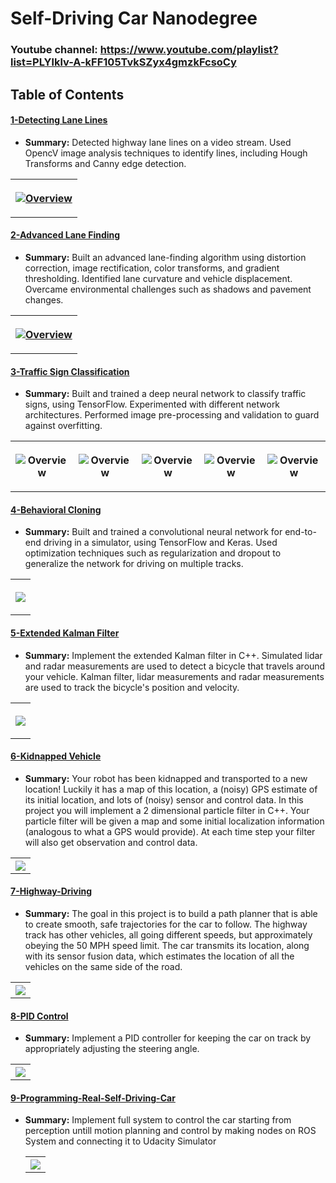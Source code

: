# Self-Driving Car Nanodegree

### Youtube channel: https://www.youtube.com/playlist?list=PLYlklv-A-kFF105TvkSZyx4gmzkFcsoCy

## Table of Contents

#### [1-Detecting Lane Lines](P1-Finding-LaneLines)
 - **Summary:** Detected highway lane lines on a video stream. Used OpencV image analysis techniques to identify lines, including Hough Transforms and Canny edge detection.
 <table>
  <tr>
    <th>
      <p>
           <a href="https://www.youtube.com/watch?v=8CzPSzfsDcY"><img src="./P1-Finding-LaneLines/test_images_output/solidWhiteRigh_output.jpg" alt="Overview"></a>
      </p>
    </th>
 </tr>
   </table>
 
 #### [2-Advanced Lane Finding](P2-Advanced-Lane-Finding)
 - **Summary:** Built an advanced lane-finding algorithm using distortion correction, image rectification, color transforms, and gradient thresholding. Identified lane curvature and vehicle displacement. Overcame environmental challenges such as shadows and pavement changes.
  <table>
  <tr>
    <th>
      <p>
           <a href="https://www.youtube.com/watch?v=s2JrRn4G59U"><img src="./P2-Advanced-Lane-Finding/test_images_output/final_image/test1_output.jpg" alt="Overview"></a>
      </p>
    </th>
 </tr>
   </table>
 
#### [3-Traffic Sign Classification](P3-Traffic-Sign-Classifier)
 - **Summary:** Built and trained a deep neural network to classify traffic signs, using TensorFlow. Experimented with different network architectures. Performed image pre-processing and validation to guard against overfitting.
 <table>
  <tr>
    <th>
      <p>
        <img src="./P3-Traffic-Sign-Classifier/test_images/img1.jpg" alt="Overview">
      </p>
    </th>
     <th>
      <p>
        <img src="./P3-Traffic-Sign-Classifier/test_images/img2.jpg" alt="Overview">
      </p>
    </th>
     <th>
      <p>
        <img src="./P3-Traffic-Sign-Classifier/test_images/img3.jpg" alt="Overview">
      </p>
    </th>
     <th>
      <p>
        <img src="./P3-Traffic-Sign-Classifier/test_images/img4.jpg" alt="Overview">
      </p>
    </th>
     <th>
      <p>
        <img src="./P3-Traffic-Sign-Classifier/test_images/img5.jpg" alt="Overview">
      </p>
    </th>
 </tr>
   </table>
   
#### [4-Behavioral Cloning](P4-Behavioral-Cloning)
 - **Summary:** Built and trained a convolutional neural network for end-to-end driving in a simulator, using TensorFlow and Keras. Used optimization techniques such as regularization and dropout to generalize the network for driving on multiple tracks.
 <table>
  <tr>
    <th>
     <p>
      <a href="https://www.youtube.com/watch?v=s4xuJqEsnW0&t=2s">
      <img src="./P4-Behavioral-Cloning/behavioral_cloning.JPG">
      </a>
     </p>
    </th>
 </tr>
   </table>
   
#### [5-Extended Kalman Filter](P5-Extended-Kalman-Filter)
 - **Summary:** Implement the extended Kalman filter in C++. Simulated lidar and radar measurements are used to detect a bicycle that travels around your vehicle. Kalman filter, lidar measurements and radar measurements are used to track the bicycle's position and velocity.
  <table>
  <tr>
    <th>
     <p>
      <img src="./P5-Extended-Kalman-Filter/EKF.JPG">
     </p>
    </th>
 </tr>
   </table>

#### [6-Kidnapped Vehicle](P6-Kidnapped-Vehicle)
 - **Summary:** Your robot has been kidnapped and transported to a new location! Luckily it has a map of this location, a (noisy) GPS estimate of its initial location, and lots of (noisy) sensor and control data. In this project you will implement a 2 dimensional particle filter in C++. Your particle filter will be given a map and some initial localization information (analogous to what a GPS would provide). At each time step your filter will also get observation and control data.
 <table>
  <tr>
    <th>
      <img src="./P6-Kidnapped-Vehicle/kidnapped vehicle.JPG">
    </th>
 </tr>
 </table>
 
#### [7-Highway-Driving](P7-Highway-Driving)
- **Summary:** The goal in this project is to build a path planner that is able to create smooth, safe trajectories for the car to follow. The highway track has other vehicles, all going different speeds, but approximately obeying the 50 MPH speed limit. The car transmits its location, along with its sensor fusion data, which estimates the location of all the vehicles on the same side of the road.
 <table>
  <tr>
    <th>
      <img src="./P7-Highway-Driving/highway driving.gif">
    </th>
 </tr>
 </table>

#### [8-PID Control](P8-PID-Controller)
 - **Summary:** Implement a PID controller for keeping the car on track by appropriately adjusting the steering angle.
  <table>
  <tr>
    <th>
      <img src="./P8-PID-Controller/PID control.JPG">
    </th>
 </tr>
 </table>
 
#### [9-Programming-Real-Self-Driving-Car](P9-Programming-Real-Self-Driving-Car)
- **Summary:** Implement full system to control the car starting from perception untill motion planning and control by making nodes on ROS System and connecting it to Udacity Simulator
   <table>
  <tr>
    <th>
      <img src="./P9-Programming-Real-Self-Driving-Car/real-self-driving-car.png">
    </th>
 </tr>
   </table>

